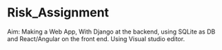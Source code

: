 # Risk_Assignment
Aim: Making a Web App, With Django at the backend, using SQLite as DB and React/Angular on the front end.
Using Visual studio editor.
